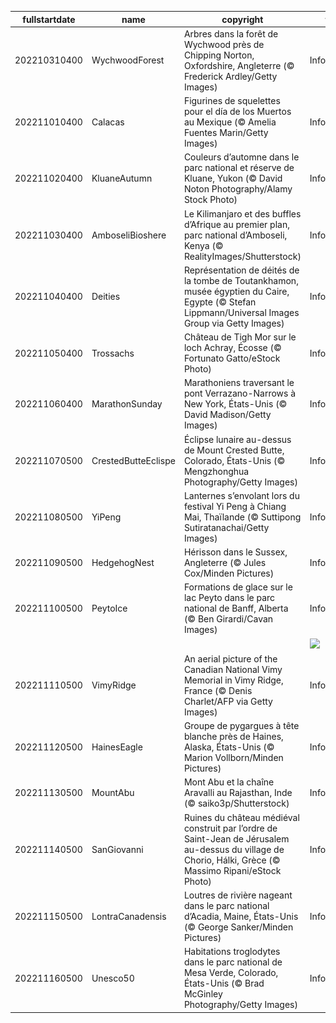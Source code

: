 |fullstartdate|name|copyright|title|image|
|--|--|--|--|--|
202210310400|WychwoodForest|Arbres dans la forêt de Wychwood près de Chipping Norton, Oxfordshire, Angleterre (© Frederick Ardley/Getty Images)|Information|![](/fr-CA/2022/11/202210310400WychwoodForest.jpg)|
202211010400|Calacas|Figurines de squelettes pour el día de los Muertos au Mexique (© Amelia Fuentes Marin/Getty Images)|Information|![](/fr-CA/2022/11/202211010400Calacas.jpg)|
202211020400|KluaneAutumn|Couleurs d’automne dans le parc national et réserve de Kluane, Yukon (© David Noton Photography/Alamy Stock Photo)|Information|![](/fr-CA/2022/11/202211020400KluaneAutumn.jpg)|
202211030400|AmboseliBioshere|Le Kilimanjaro et des buffles d’Afrique au premier plan, parc national d’Amboseli, Kenya (© RealityImages/Shutterstock)|Information|![](/fr-CA/2022/11/202211030400AmboseliBioshere.jpg)|
202211040400|Deities|Représentation de déités de la tombe de Toutankhamon, musée égyptien du Caire, Egypte (© Stefan Lippmann/Universal Images Group via Getty Images)|Information|![](/fr-CA/2022/11/202211040400Deities.jpg)|
202211050400|Trossachs|Château de Tigh Mor sur le loch Achray, Écosse (© Fortunato Gatto/eStock Photo)|Information|![](/fr-CA/2022/11/202211050400Trossachs.jpg)|
202211060400|MarathonSunday|Marathoniens traversant le pont Verrazano-Narrows à  New York, États-Unis (© David Madison/Getty Images)|Information|![](/fr-CA/2022/11/202211060400MarathonSunday.jpg)|
202211070500|CrestedButteEclispe|Éclipse lunaire au-dessus de Mount Crested Butte, Colorado, États-Unis (© Mengzhonghua Photography/Getty Images)|Information|![](/fr-CA/2022/11/202211070500CrestedButteEclispe.jpg)|
202211080500|YiPeng|Lanternes s’envolant lors du festival Yi Peng à Chiang Mai, Thaïlande (© Suttipong Sutiratanachai/Getty Images)|Information|![](/fr-CA/2022/11/202211080500YiPeng.jpg)|
202211090500|HedgehogNest|Hérisson dans le Sussex, Angleterre (© Jules Cox/Minden Pictures)|Information|![](/fr-CA/2022/11/202211090500HedgehogNest.jpg)|
202211100500|PeytoIce|Formations de glace sur le lac Peyto dans le parc national de Banff, Alberta (© Ben Girardi/Cavan Images)|Information|![](/fr-CA/2022/11/202211100500PeytoIce.jpg)|
||||![](/fr-CA/2022/11/.jpg)|
202211110500|VimyRidge|An aerial picture of the Canadian National Vimy Memorial in Vimy Ridge, France (© Denis Charlet/AFP via Getty Images)|Information|![](/fr-CA/2022/11/202211110500VimyRidge.jpg)|
202211120500|HainesEagle|Groupe de pygargues à tête blanche près de Haines, Alaska, États-Unis (© Marion Vollborn/Minden Pictures)|Information|![](/fr-CA/2022/11/202211120500HainesEagle.jpg)|
202211130500|MountAbu|Mont Abu et la chaîne Aravalli au Rajasthan, Inde (© saiko3p/Shutterstock)|Information|![](/fr-CA/2022/11/202211130500MountAbu.jpg)|
202211140500|SanGiovanni|Ruines du château médiéval construit par l’ordre de Saint-Jean de Jérusalem au-dessus du village de Chorio, Hálki, Grèce (© Massimo Ripani/eStock Photo)|Information|![](/fr-CA/2022/11/202211140500SanGiovanni.jpg)|
202211150500|LontraCanadensis|Loutres de rivière nageant dans le parc national d’Acadia, Maine, États-Unis (© George Sanker/Minden Pictures)|Information|![](/fr-CA/2022/11/202211150500LontraCanadensis.jpg)|
202211160500|Unesco50|Habitations troglodytes dans le parc national de Mesa Verde, Colorado, États-Unis (© Brad McGinley Photography/Getty Images)|Informaiton|![](/fr-CA/2022/11/202211160500Unesco50.jpg)|
